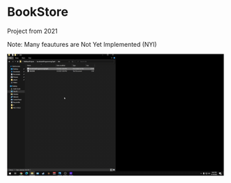 # BookStore
Project from 2021

Note: Many feautures are Not Yet Implemented (NYI)

![](StoreDemo.gif)

